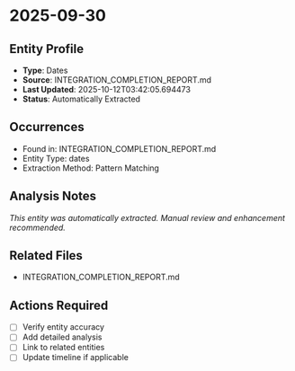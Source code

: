 # 2025-09-30

## Entity Profile
- **Type**: Dates
- **Source**: INTEGRATION_COMPLETION_REPORT.md
- **Last Updated**: 2025-10-12T03:42:05.694473
- **Status**: Automatically Extracted

## Occurrences
- Found in: INTEGRATION_COMPLETION_REPORT.md
- Entity Type: dates
- Extraction Method: Pattern Matching

## Analysis Notes
*This entity was automatically extracted. Manual review and enhancement recommended.*

## Related Files
- INTEGRATION_COMPLETION_REPORT.md

## Actions Required
- [ ] Verify entity accuracy
- [ ] Add detailed analysis
- [ ] Link to related entities
- [ ] Update timeline if applicable
